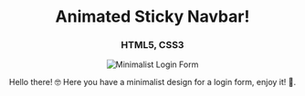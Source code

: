 <h1 align=center>Animated Sticky Navbar!</h1>
<h3 align="center">HTML5, CSS3</h3>
<p align="center"><img src="https://github.com/OrlandoDuranPY/Iconos/blob/main/GIF/Minimalist%20Login.gif" alt="Minimalist Login Form"/></p>

<p align=center>Hello there! 🤓 Here you have a minimalist design for a login form, enjoy it! 👾.</p>
